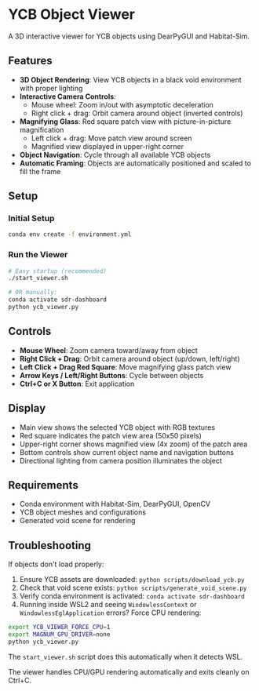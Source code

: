 # YCB Object Viewer

A 3D interactive viewer for YCB objects using DearPyGUI and Habitat-Sim.

## Features

- **3D Object Rendering**: View YCB objects in a black void environment with proper lighting
- **Interactive Camera Controls**: 
  - Mouse wheel: Zoom in/out with asymptotic deceleration
  - Right click + drag: Orbit camera around object (inverted controls)
- **Magnifying Glass**: Red square patch view with picture-in-picture magnification
  - Left click + drag: Move patch view around screen
  - Magnified view displayed in upper-right corner
- **Object Navigation**: Cycle through all available YCB objects
- **Automatic Framing**: Objects are automatically positioned and scaled to fill the frame

## Setup

### Initial Setup
```bash
conda env create -f environment.yml
```

### Run the Viewer
```bash
# Easy startup (recommended)
./start_viewer.sh

# OR manually:
conda activate sdr-dashboard
python ycb_viewer.py
```

## Controls

- **Mouse Wheel**: Zoom camera toward/away from object
- **Right Click + Drag**: Orbit camera around object (up/down, left/right)
- **Left Click + Drag Red Square**: Move magnifying glass patch view
- **Arrow Keys / Left/Right Buttons**: Cycle between objects
- **Ctrl+C or X Button**: Exit application

## Display

- Main view shows the selected YCB object with RGB textures
- Red square indicates the patch view area (50x50 pixels)
- Upper-right corner shows magnified view (4x zoom) of the patch area
- Bottom controls show current object name and navigation buttons
- Directional lighting from camera position illuminates the object

## Requirements

- Conda environment with Habitat-Sim, DearPyGUI, OpenCV
- YCB object meshes and configurations
- Generated void scene for rendering

## Troubleshooting

If objects don't load properly:
1. Ensure YCB assets are downloaded: `python scripts/download_ycb.py`
2. Check that void scene exists: `python scripts/generate_void_scene.py`
3. Verify conda environment is activated: `conda activate sdr-dashboard`
4. Running inside WSL2 and seeing `WindowlessContext` or `WindowlessEglApplication` errors? Force CPU rendering:
  ```bash
  export YCB_VIEWER_FORCE_CPU=1
  export MAGNUM_GPU_DRIVER=none
  python ycb_viewer.py
  ```
  The `start_viewer.sh` script does this automatically when it detects WSL.

The viewer handles CPU/GPU rendering automatically and exits cleanly on Ctrl+C.